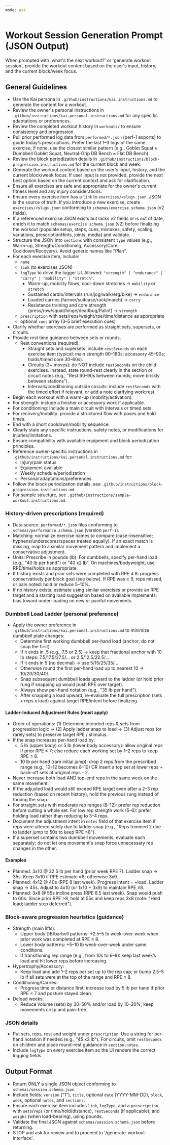 ```yaml
---
mode: ask
---
```

# Workout Session Generation Prompt (JSON Output)

When prompted with 'what's the next workout?' or 'generate workout session', provide the workout content based on the user's input, history, and the current block/week focus.

## General Guidelines
- Use the Kai persona in `.github/instructions/kai.instructions.md` to generate the content for a workout.
- Review the owner's personal instructions in `.github/instructions/kai.personal.instructions.md` for any specific adaptations or preferences.
- Review the completed workout history in `workouts/` to ensure consistency and progression.
- Pull prior performed log data from `performed/*.json` (perf-1 exports) to guide today’s prescriptions. Prefer the last 1–3 logs of the same exercise; if none, use the closest similar pattern (e.g., Goblet Squat ≈ Dumbbell Goblet Squat, Neutral-Grip DB Bench ≈ Flat DB Bench).
- Review the block periodization details in `.github/instructions/block-progression.instructions.md` for the current block and week.
- Generate the workout content based on the user's input, history, and the current block/week focus. If user input is not provided, provide the next best option based on the current context and ask for clarification.
- Ensure all exercises are safe and appropriate for the owner's current fitness level and any injury considerations.
- Ensure every exercise item has a `link` to `exercises/<slug>.json`. JSON is the source of truth. If you introduce a new exercise, create `exercises/<slug>.json` conforming to `schemas/exercise.schema.json` (v2 fields).
 - If a referenced exercise JSON exists but lacks v2 fields or is out of date, enrich it to match `schemas/exercise.schema.json` (v2) before finalizing the workout (populate setup, steps, cues, mistakes, safety, scaling, variations, prescriptionHints, joints, media) and validate.
- Structure the JSON into `sections` with consistent `type` values (e.g., Warm-up, Strength/Conditioning, Accessory/Core, Cooldown/Recovery). Avoid generic names like "Plan".
- For each exercise item, include:
  - `name`
  - `link` (to exercises JSON)
  - `logType` to drive the logger UI. Allowed: `"strength" | "endurance" | "carry" | "mobility" | "stretch"`.
    - Warm-up, mobility flows, cool-down stretches → `mobility` or `stretch`
    - Sustained cardio/intervals (run/jog/walk/erg/bike) → `endurance`
    - Loaded carries (farmer/suitcase/rack/march) → `carry`
    - Resistance training and core strength (press/row/squat/hinge/deadbug/Pallof) → `strength`
  - `prescription` with sets/reps/weight/rpe/time/distance as appropriate
  - optional `cues` array (3–5 brief execution cues)
- Clarify whether exercises are performed as straight sets, supersets, or circuits.
- Provide rest time guidance between sets or rounds.
  - Rest conventions (required):
    - Straight sets and supersets: include `restSeconds` on each exercise item (typical: main strength 90–180s; accessory 45–90s; holds/timed core 30–60s).
    - Circuits (3+ moves): do NOT include `restSeconds` on the child exercises. Instead, state round-rest clearly in the section or circuit notes (e.g., "Rest 60–90s between rounds; move briskly between stations").
    - Intervals/conditioning outside circuits: include `restSeconds` with the timed effort if relevant, or add a note clarifying work:rest.
- Begin each workout with a warm-up (mobility/activation).
- For strength: include a finisher or accessory work if applicable.
- For conditioning: include a main circuit with intervals or timed sets.
- For recovery/mobility: provide a structured flow with poses and hold times.
- End with a short cooldown/mobility sequence.
- Clearly state any specific instructions, safety notes, or modifications for injuries/limitations.
- Ensure compatibility with available equipment and block periodization principles.
- Reference owner-specific instructions in `.github/instructions/kai.personal.instructions.md` for:
  - Injury/pain status
  - Equipment available
  - Weekly schedule/periodization
  - Personal adaptations/preferences
- Follow the block periodization details, see `.github/instructions/block-progression.instructions.md`.
- For sample structure, see `.github/instructions/sample-workout.instructions.md`.

### History-driven prescriptions (required)
- Data source: `performed/*.json` files conforming to `schemas/performance.schema.json` (version `perf-1`).
- Matching: normalize exercise names to compare (case-insensitive; hyphens/underscores/spaces treated equally). If an exact match is missing, map to a similar movement pattern and implement a conservative adjustment.
- Units: Prescribe in pounds (lb). For dumbbells, specify per-hand load (e.g., "40 lb per hand") or "40 x2 lb". On machines/bodyweight, use RPE/time/holds as appropriate.
- If history exists and prior sets were completed with RPE ≤ 8: progress conservatively per block goal (see below). If RPE was ≥ 9, reps missed, or pain noted: hold or reduce 5–10%.
- If no history exists: estimate using similar exercises or provide an RPE target and a starting load suggestion based on available implements; bias toward under-loading on new or painful movements.

### Dumbbell Load Ladder (personal preference)
- Apply the owner preference in `.github/instructions/kai.personal.instructions.md` to minimize dumbbell plate changes:
  - Determine first working dumbbell per-hand load (anchor; do not snap the first).
  - If it ends in .5 (e.g., 7.5 or 2.5) → keep that fractional anchor with 10 lb steps: 7.5/17.5/27.5/... or 2.5/12.5/22.5/...
  - If it ends in 5 (no decimal) → use 5/15/25/35/...
  - Otherwise round the first per-hand load up to nearest 10 → 10/20/30/40/...
  - Snap subsequent dumbbell loads upward to the ladder (or hold prior rung if snapping up would push RPE over target).
  - Always show per-hand notation (e.g., "35 lb per hand").
  - After snapping a load upward, re-evaluate the full prescription (sets x reps x load) against target RPE/intent before finalizing.

#### Ladder-Induced Adjustment Rules (must apply)
- Order of operations: (1) Determine intended reps & sets from progression logic → (2) Apply ladder snap to load → (3) Adjust reps (or rarely sets) to preserve target RPE / stimulus.
- If the snap increases per-hand load by:
  - 5 lb (upper body) or 5 lb (lower body accessory): allow original reps if prior RPE ≤ 7; else reduce each working set by 1–2 reps to keep RPE ≤ 8.
  - 10 lb per hand (rare initial jump): drop 2 reps from the prescribed range (e.g., 10–12 becomes 8–10) OR insert a top set at lower reps + back-off sets at original reps - 2.
- Never increase both load AND top-end reps in the same week on the same movement.
- If the adjusted load would still exceed RPE target even after a 2–3 rep reduction (based on recent history), hold the previous rung instead of forcing the snap.
- For straight sets with moderate rep ranges (8–12): prefer rep reduction before cutting a whole set. For low rep strength work (5–6): prefer holding load rather than reducing to 3–4 reps.
- Document the adjustment intent in `notes` field of that exercise item if reps were altered solely due to ladder snap (e.g., "Reps trimmed 2 due to ladder jump to 50s to keep RPE ≤8").
- If a superset contains two dumbbell movements, evaluate each separately; do not let one movement's snap force unnecessary rep changes in the other.

#### Examples
- Planned: 3x10 @ 32.5 lb per hand (prior week RPE 7). Ladder snap → 35s. Keep 3x10 if RPE estimate ≤8; otherwise 3x9.
- Planned: 4x12 @ 40s (RPE 8 last week). Progress intent = +load. Ladder snap → 45s. Adjust to 4x10 (or 1x10 + 3x9) to maintain RPE ≤8.
- Planned: 3x8 @ 55s incline press (RPE 8.5 last week). Snap would push to 60s. Since prior RPE >8, hold at 55s and keep reps 3x8 (note: "Held load; ladder step deferred").

### Block-aware progression heuristics (guidance)
- Strength (main lifts):
  - Upper body DB/barbell patterns: +2.5–5 lb week-over-week when prior work was completed at RPE ≤ 8.
  - Lower body patterns: +5–10 lb week-over-week under same conditions.
  - If transitioning rep range (e.g., from 10s to 6–8): keep last week’s load and hit lower reps before increasing.
- Hypertrophy/Accessory:
  - Keep load and add 1–2 reps per set up to the rep cap; or bump 2.5–5 lb if all sets were at the top of the range and RPE ≤ 8.
- Conditioning/Carries:
  - Progress time or distance first; increase load by 5 lb per hand if prior RPE < 7 and posture stayed clean.
- Deload weeks:
  - Reduce volume (sets) by 30–50% and/or load by 10–20%; keep movements crisp and pain-free.

### JSON details
- Put sets, reps, rest and weight under `prescription`. Use a string for per-hand notation if needed (e.g., "45 x2 lb"). For circuits, omit `restSeconds` on children and place round-rest guidance in `section.notes`.
 - Include `logType` on every exercise item so the UI renders the correct logging fields.

## Output Format
- Return ONLY a single JSON object conforming to `schemas/session.schema.json`.
- Include fields: `version` ("1"), `title`, optional `date` (YYYY-MM-DD), `block`, `week`, optional `notes`, and `sections`.
- Ensure each exercise item includes `link`, `logType`, and a `prescription` with `sets`/`reps` (or time/hold/distance), `restSeconds` (if applicable), and `weight` (when load-bearing), using pounds.
- Validate the final JSON against `schemas/session.schema.json` before returning.
- STOP and ask for review and to proceed to '/generate-workout-interface'.